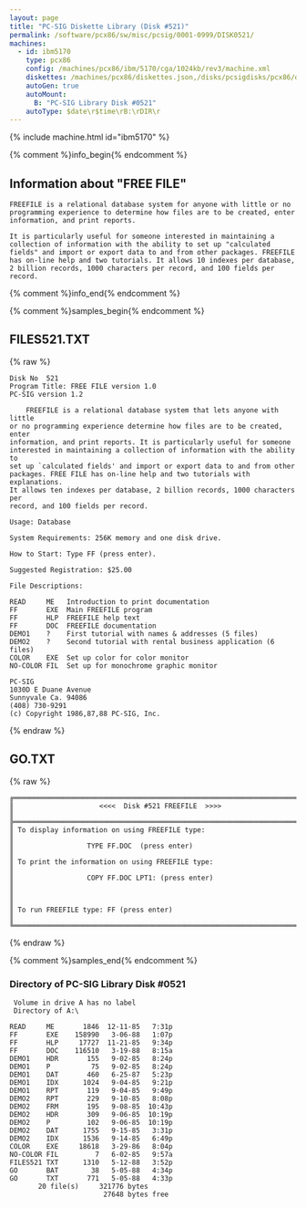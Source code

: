 ```yaml
---
layout: page
title: "PC-SIG Diskette Library (Disk #521)"
permalink: /software/pcx86/sw/misc/pcsig/0001-0999/DISK0521/
machines:
  - id: ibm5170
    type: pcx86
    config: /machines/pcx86/ibm/5170/cga/1024kb/rev3/machine.xml
    diskettes: /machines/pcx86/diskettes.json,/disks/pcsigdisks/pcx86/diskettes.json
    autoGen: true
    autoMount:
      B: "PC-SIG Library Disk #0521"
    autoType: $date\r$time\rB:\rDIR\r
---
```


{% include machine.html id="ibm5170" %}

{% comment %}info_begin{% endcomment %}

## Information about "FREE FILE"

    FREEFILE is a relational database system for anyone with little or no
    programming experience to determine how files are to be created, enter
    information, and print reports.
    
    It is particularly useful for someone interested in maintaining a
    collection of information with the ability to set up "calculated
    fields" and import or export data to and from other packages. FREEFILE
    has on-line help and two tutorials. It allows 10 indexes per database,
    2 billion records, 1000 characters per record, and 100 fields per
    record.
{% comment %}info_end{% endcomment %}

{% comment %}samples_begin{% endcomment %}

## FILES521.TXT

{% raw %}
```
Disk No  521
Program Title: FREE FILE version 1.0
PC-SIG version 1.2

    FREEFILE is a relational database system that lets anyone with little
or no programming experience determine how files are to be created, enter
information, and print reports. It is particularly useful for someone
interested in maintaining a collection of information with the ability to
set up `calculated fields' and import or export data to and from other
packages. FREE FILE has on-line help and two tutorials with explanations.
It allows ten indexes per database, 2 billion records, 1000 characters per
record, and 100 fields per record.

Usage: Database

System Requirements: 256K memory and one disk drive.

How to Start: Type FF (press enter).

Suggested Registration: $25.00

File Descriptions:

READ     ME   Introduction to print documentation
FF       EXE  Main FREEFILE program
FF       HLP  FREEFILE help text
FF       DOC  FREEFILE documentation
DEMO1    ?    First tutorial with names & addresses (5 files)
DEMO2    ?    Second tutorial with rental business application (6 files)
COLOR    EXE  Set up color for color monitor
NO-COLOR FIL  Set up for monochrome graphic monitor

PC-SIG
1030D E Duane Avenue
Sunnyvale Ca. 94086
(408) 730-9291
(c) Copyright 1986,87,88 PC-SIG, Inc.

```
{% endraw %}

## GO.TXT

{% raw %}
```
╔═════════════════════════════════════════════════════════════════════════╗
║                     <<<<  Disk #521 FREEFILE  >>>>                      ║
╠═════════════════════════════════════════════════════════════════════════╣
║ To display information on using FREEFILE type:                          ║
║                  TYPE FF.DOC  (press enter)                             ║
║ To print the information on using FREEFILE type:                        ║
║                  COPY FF.DOC LPT1: (press enter)                        ║
║                                                                         ║
║ To run FREEFILE type: FF (press enter)                                  ║
╚═════════════════════════════════════════════════════════════════════════╝
```
{% endraw %}

{% comment %}samples_end{% endcomment %}

### Directory of PC-SIG Library Disk #0521

     Volume in drive A has no label
     Directory of A:\

    READ     ME       1846  12-11-85   7:31p
    FF       EXE    158990   3-06-88   1:07p
    FF       HLP     17727  11-21-85   9:34p
    FF       DOC    116510   3-19-88   8:15a
    DEMO1    HDR       155   9-02-85   8:24p
    DEMO1    P          75   9-02-85   8:24p
    DEMO1    DAT       460   6-25-87   5:23p
    DEMO1    IDX      1024   9-04-85   9:21p
    DEMO1    RPT       119   9-04-85   9:49p
    DEMO2    RPT       229   9-10-85   8:08p
    DEMO2    FRM       195   9-08-85  10:43p
    DEMO2    HDR       309   9-06-85  10:19p
    DEMO2    P         102   9-06-85  10:19p
    DEMO2    DAT      1755   9-15-85   3:31p
    DEMO2    IDX      1536   9-14-85   6:49p
    COLOR    EXE     18618   3-29-86   8:04p
    NO-COLOR FIL         7   6-02-85   9:57a
    FILES521 TXT      1310   5-12-88   3:52p
    GO       BAT        38   5-05-88   4:34p
    GO       TXT       771   5-05-88   4:33p
           20 file(s)     321776 bytes
                           27648 bytes free
